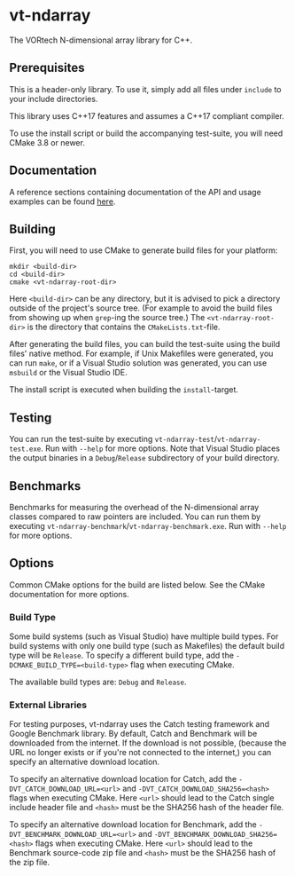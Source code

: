 vt-ndarray
==========

The VORtech N-dimensional array library for C++.

Prerequisites
-------------

This is a header-only library. To use it, simply add all files under `include` to your include directories.

This library uses C++17 features and assumes a C++17 compliant compiler.

To use the install script or build the accompanying test-suite, you will need CMake 3.8 or newer.

Documentation
-------------

A reference sections containing documentation of the API and usage examples can be found [here](doc/vt/ndarray/readme.md#top).

Building
--------

First, you will need to use CMake to generate build files for your platform:

```
mkdir <build-dir>
cd <build-dir>
cmake <vt-ndarray-root-dir>
```

Here `<build-dir>` can be any directory, but it is advised to pick a directory outside of the project's source tree. (For example to avoid the build files from showing up when `grep`-ing the source tree.) The `<vt-ndarray-root-dir>` is the directory that contains the `CMakeLists.txt`-file.

After generating the build files, you can build the test-suite using the build files' native method. For example, if Unix Makefiles were generated, you can run `make`, or if a Visual Studio solution was generated, you can use `msbuild` or the Visual Studio IDE.

The install script is executed when building the `install`-target.

Testing
-------

You can run the test-suite by executing `vt-ndarray-test`/`vt-ndarray-test.exe`. Run with `--help` for more options. Note that Visual Studio places the output binaries in a `Debug`/`Release` subdirectory of your build directory.

Benchmarks
----------

Benchmarks for measuring the overhead of the N-dimensional array classes compared to raw pointers are included. You can run them by executing `vt-ndarray-benchmark`/`vt-ndarray-benchmark.exe`. Run with `--help` for more options.

Options
-------

Common CMake options for the build are listed below. See the CMake documentation for more options.

### Build Type

Some build systems (such as Visual Studio) have multiple build types. For build systems with only one build type (such as Makefiles) the default build type will be `Release`. To specify a different build type, add the `-DCMAKE_BUILD_TYPE=<build-type>` flag when executing CMake.

The available build types are: `Debug` and `Release`.

### External Libraries

For testing purposes, vt-ndarray uses the Catch testing framework and Google Benchmark library. By default, Catch and Benchmark will be downloaded from the internet. If the download is not possible, (because the URL no longer exists or if you're not connected to the internet,) you can specify an alternative download location.

To specify an alternative download location for Catch, add the `-DVT_CATCH_DOWNLOAD_URL=<url>` and `-DVT_CATCH_DOWNLOAD_SHA256=<hash>` flags when executing CMake. Here `<url>` should lead to the Catch single include header file and `<hash>` must be the SHA256 hash of the header file.

To specify an alternative download location for Benchmark, add the `-DVT_BENCHMARK_DOWNLOAD_URL=<url>` and `-DVT_BENCHMARK_DOWNLOAD_SHA256=<hash>` flags when executing CMake. Here `<url>` should lead to the Benchmark source-code zip file and `<hash>` must be the SHA256 hash of the zip file.
